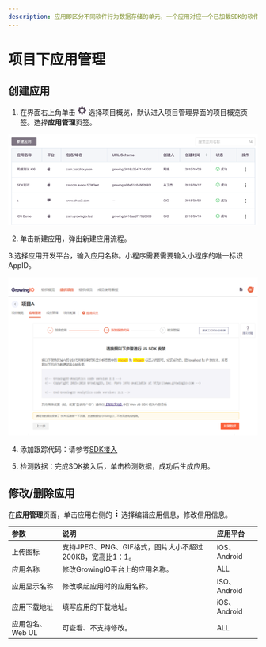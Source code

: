```yaml
---
description: 应用即区分不同软件行为数据存储的单元，一个应用对应一个已加载SDK的软件工程。
---
```


# 项目下应用管理

## 创建应用

1. 在界面右上角单击 ![](../../../.gitbook/assets/2019-10-10_18-59-32%20%281%29.png) 选择项目概览，默认进入项目管理界面的项目概览页签。选择**应用管理**页签。

![](../../../.gitbook/assets/image%20%2830%29.png)

2. 单击新建应用，弹出新建应用流程。

3.选择应用开发平台，输入应用名称。小程序需要需要输入小程序的唯一标识AppID。

![](../../../.gitbook/assets/image%20%28139%29.png)

4. 添加跟踪代码：请参考[SDK接入](../../../developer-manual/sdkintegrated/)

5. 检测数据：完成SDK接入后，单击检测数据，成功后生成应用。

## 修改/删除应用

在**应用管理**页面，单击应用右侧的 ![](../../../.gitbook/assets/dian-dian-dian.png) 选择编辑应用信息，修改信用信息。

| 参数 | 说明 | 应用平台 |
| :--- | :--- | :--- |
| 上传图标 | 支持JPEG、PNG、GIF格式，图片大小不超过200KB，宽高比1：1。 | iOS、Android |
| 应用名称 | 修改GrowingIO平台上的应用名称。 | ALL |
| 应用显示名称 | 修改唤起应用时的应用名称。 | ISO、Android |
| 应用下载地址 | 填写应用的下载地址。 | iOS、Android |
| 应用包名、Web UL | 可查看、不支持修改。 | ALL |











